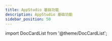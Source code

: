 ```yaml
---
title: AppStudio 基础功能
description: AppStudio 基础功能
sidebar_position: 50
---
```


import DocCardList from '@theme/DocCardList';

<DocCardList />

